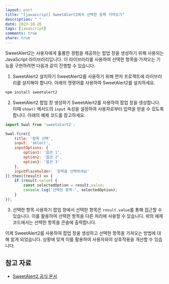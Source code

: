 ```yaml
---
layout: post
title: "[javascript] SweetAlert2에서 선택한 항목 가져오기"
description: " "
date: 2023-10-26
tags: [javascript]
comments: true
share: true
---
```


SweetAlert2는 사용자에게 훌륭한 경험을 제공하는 팝업 창을 생성하기 위해 사용되는 JavaScript 라이브러리입니다. 이 라이브러리를 사용하여 선택한 항목을 가져오는 기능을 구현하려면 다음과 같이 진행할 수 있습니다.

1. SweetAlert2 설치하기
SweetAlert2를 사용하기 위해 먼저 프로젝트에 라이브러리를 설치해야 합니다. 아래의 명령어를 사용하여 SweetAlert2를 설치하세요.

```javascript
npm install sweetalert2
```

2. SweetAlert2 팝업 창 생성하기
SweetAlert2를 사용하여 팝업 창을 생성합니다. 이때 `show()` 메서드의 `input` 속성을 설정하여 사용자로부터 입력을 받을 수 있도록 합니다. 아래의 예제 코드를 참고하세요.

```javascript
import Swal from 'sweetalert2';

Swal.fire({
    title: '항목 선택',
    input: 'select',
    inputOptions: {
        option1: '옵션 1',
        option2: '옵션 2',
        option3: '옵션 3'
    },
    inputPlaceholder: '항목을 선택하세요'
}).then((result) => {
    if (result.value) {
        const selectedOption = result.value;
        console.log('선택한 항목:', selectedOption);
    }
});
```

3. 선택한 항목 사용하기
팝업 창에서 선택한 항목은 `result.value`를 통해 접근할 수 있습니다. 이를 활용하여 선택한 항목을 다른 처리에 사용할 수 있습니다. 위의 예제 코드에서는 선택한 항목을 콘솔에 출력합니다.

이제 SweetAlert2를 사용하여 팝업 창을 생성하고 선택한 항목을 가져오는 방법에 대해 알게 되었습니다. 상황에 맞게 이를 활용하여 사용자와의 상호작용을 개선할 수 있습니다.

## 참고 자료
- [SweetAlert2 공식 문서](https://sweetalert2.github.io/)